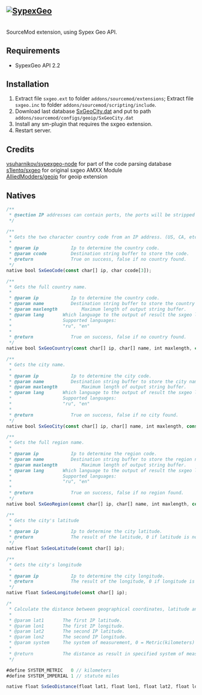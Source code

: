 ## [![SypexGeo](https://user-images.githubusercontent.com/5860435/39967335-72521fc0-56e3-11e8-8d33-174af01f7ca6.png)](https://sypexgeo.net)
<br />
SourceMod extension, using Sypex Geo API.

## Requirements
* SypexGeo API 2.2

## Installation
1. Extract file `sxgeo.ext` to folder `addons/sourcemod/extensions`; Extract file `sxgeo.inc` to folder `addons/sourcemod/scripting/include`.
2. Download last database [SxGeoCity.dat](https://sypexgeo.net/files/SxGeoCity_utf8.zip) and put to path `addons/sourcemod/configs/geoip/SxGeoCity.dat`
3. Install any sm-plugin that requires the sxgeo extension.
4. Restart server.

## Credits
[vsuharnikov/sypexgeo-node](../../../../vsuharnikov/sypexgeo-node) for part of the code parsing database<br />
[s1lentq/sxgeo](../../../../s1lentq/sxgeo) for original sxgeo AMXX Module<br />
[AlliedModders/geoip](../../../../alliedmodders/sourcemod/tree/master/extensions/geoip) for geoip extension

## Natives

```javascript
/**
 * @section IP addresses can contain ports, the ports will be stripped out.
 */

/**
 * Gets the two character country code from an IP address. (US, CA, etc)
 *
 * @param ip			Ip to determine the country code.
 * @param ccode			Destination string buffer to store the code.
 * @return				True on success, false if no country found.
 */
native bool SxGeoCode(const char[] ip, char ccode[3]);

/**
 * Gets the full country name.
 *
 * @param ip			Ip to determine the country code.
 * @param name			Destination string buffer to store the country name.
 * @param maxlength			Maximum length of output string buffer.
 * @param lang       Which language to the output of result the sxgeo lookup.
 *                   Supported languages:
 *                   "ru", "en"
 *
 * @return				True on success, false if no country found.
 */
native bool SxGeoCountry(const char[] ip, char[] name, int maxlength, const char[] lang = "en");

/**
 * Gets the city name.
 *
 * @param ip			Ip to determine the city code.
 * @param name			Destination string buffer to store the city name.
 * @param maxlength			Maximum length of output string buffer.
 * @param lang       Which language to the output of result the sxgeo lookup.
 *                   Supported languages:
 *                   "ru", "en"
 *
 * @return				True on success, false if no city found.
 */
native bool SxGeoCity(const char[] ip, char[] name, int maxlength, const char[] lang = "en");

/**
 * Gets the full region name.
 *
 * @param ip			Ip to determine the region code.
 * @param name			Destination string buffer to store the region name.
 * @param maxlength			Maximum length of output string buffer.
 * @param lang       Which language to the output of result the sxgeo lookup.
 *                   Supported languages:
 *                   "ru", "en"
 *
 * @return				True on success, false if no region found.
 */
native bool SxGeoRegion(const char[] ip, char[] name, int maxlength, const char[] lang = "en");

/**
 * Gets the city's latitude
 *
 * @param ip			Ip to determine the city latitude.
 * @return				The result of the latitude, 0 if latitude is not found
 */
native float SxGeoLatitude(const char[] ip);

/**
 * Gets the city's longitude
 *
 * @param ip			Ip to determine the city longitude.
 * @return				The result of the longitude, 0 if longitude is not found
 */
native float SxGeoLongitude(const char[] ip);

/*
 * Calculate the distance between geographical coordinates, latitude and longitude.
 *
 * @param lat1       The first IP latitude.
 * @param lon1       The first IP longitude.
 * @param lat2       The second IP latitude.
 * @param lon2       The second IP longitude.
 * @param system     The system of measurement, 0 = Metric(kilometers) or 1 = English(miles).
 *
 * @return           The distance as result in specified system of measurement.
 */

#define SYSTEM_METRIC   0 // kilometers
#define SYSTEM_IMPERIAL 1 // statute miles

native float SxGeoDistance(float lat1, float lon1, float lat2, float lon2, system = SYSTEM_METRIC);
```
